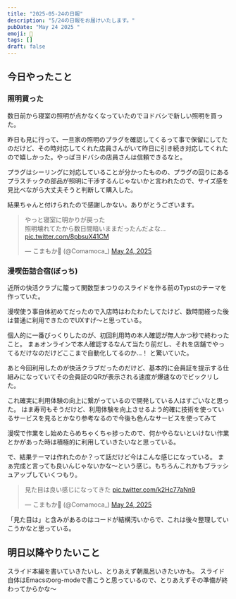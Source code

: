 ```yaml
---
title: "2025-05-24の日報"
description: "5/24の日報をお届けいたします。"
pubDate: "May 24 2025 "
emoji: 🦊
tags: []
draft: false
---
```


## 今日やったこと

### 照明買った

数日前から寝室の照明が点かなくなっていたのでヨドバシで新しい照明を買った。

昨日も見に行って、一旦家の照明のプラグを確認してくるって事で保留にしてたのだけど、その時対応してくれた店員さんがいて昨日に引き続き対応してくれたので嬉しかった。やっぱヨドバシの店員さんは信頼できるなと。

プラグはシーリングに対応していることが分かったものの、プラグの回りにあるプラスチックの部品が照明に干渉するんじゃないかと言われたので、サイズ感を見比べながら大丈夫そうと判断して購入した。

結果ちゃんと付けられたので感謝しかない。ありがとうございます。

<blockquote class="twitter-tweet"><p lang="ja" dir="ltr">やっと寝室に明かりが戻った<br>照明壊れてたから数日間暗いままだったんだよな… <a href="https://t.co/8pbsuX41CM">pic.twitter.com/8pbsuX41CM</a></p>&mdash; こまもか🦊 (@Comamoca_) <a href="https://twitter.com/Comamoca_/status/1926165819408408995?ref_src=twsrc%5Etfw">May 24, 2025</a></blockquote> <script async src="https://platform.twitter.com/widgets.js" charset="utf-8"></script>

### 漫喫缶詰合宿(ぼっち)

近所の快活クラブに籠って関数型まつりのスライドを作る前のTypstのテーマを作っていた。

漫喫使う事自体初めてだったので入店時はわたわたしてたけど、数時間経った後は普通に利用できたのでUXすげ〜と思っている。

個人的に一番びっくりしたのが、初回利用時の本人確認が無人かつ秒で終わったこと。
まぁオンラインで本人確認するなんて当たり前だし、それを店舗でやってるだけなのだけどここまで自動化してるのか...！
と驚いていた。

あと今回利用したのが快活クラブだったのだけど、基本的に会員証を提示する仕組みになっていてその会員証のQRが表示される速度が爆速なのでビックリした。

これ確実に利用体験の向上に繋がっているので開発している人はすごいなと思った。
はま寿司もそうだけど、利用体験を向上させるよう的確に技術を使っているサービスを見るとかなり参考なるので今後も色んなサービスを使ってみて

漫喫で作業をし始めたらめちゃくちゃ捗ったので、何かやらないといけない作業とかがあった時は積極的に利用していきたいなと思っている。

で、結果テーマは作れたのか？って話だけど今はこんな感じになっている。
まぁ完成と言っても良いんじゃないかな〜という感じ。もちろんこれかもブラッシュアップしていくつもり。

<blockquote class="twitter-tweet" data-media-max-width="560"><p lang="ja" dir="ltr">見た目は良い感じになってきた <a href="https://t.co/k2Hc77aNn9">pic.twitter.com/k2Hc77aNn9</a></p>&mdash; こまもか🦊 (@Comamoca_) <a href="https://twitter.com/Comamoca_/status/1926340792538325077?ref_src=twsrc%5Etfw">May 24, 2025</a></blockquote> <script async src="https://platform.twitter.com/widgets.js" charset="utf-8"></script>

「見た目は」と含みがあるのはコードが結構汚いからで、これは後々整理していこうかなと思っている。

## 明日以降やりたいこと

スライド本編を書いていきたいし、とりあえず朝風呂いきたいかも。
スライド自体はEmacsのorg-modeで書こうと思っているので、とりあえずその準備が終わってからかな〜
